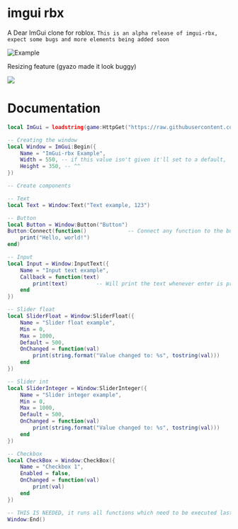 # imgui rbx

A Dear ImGui clone for roblox.
`This is an alpha release of imgui-rbx, expect some bugs and more elements being added soon`

![Example](https://cdn.discordapp.com/attachments/1089941257117257731/1094674670030172290/image.png)

Resizing feature (gyazo made it look buggy)


![](https://user-images.githubusercontent.com/111649405/230788331-c3af0e11-5ac7-4fdb-8a85-427b66f63232.gif)


# Documentation
```lua
local ImGui = loadstring(game:HttpGet("https://raw.githubusercontent.com/wiIlow/imgui-rbx/main/main.lua", true))()
```

```lua
-- Creating the window
local Window = ImGui:Begin({
    Name = "ImGui-rbx Example",
    Width = 550, -- if this value isn't given it'll set to a default,
    Height = 350, -- ^^
})
```

```lua
-- Create components

-- Text
local Text = Window:Text("Text example, 123")

-- Button
local Button = Window:Button("Button")
Button:Connect(function()             -- Connect any function to the button
    print("Hello, world!")  
end)

-- Input
local Input = Window:InputText({
    Name = "Input text example",
    Callback = function(text) 
        print(text)         -- Will print the text whenever enter is pressed (or lost focus)
    end
})

-- Slider float
local SliderFloat = Window:SliderFloat({
    Name = "Slider float example",
    Min = 0,
    Max = 1000,
    Default = 500,
    OnChanged = function(val) 
        print(string.format("Value changed to: %s", tostring(val)))
    end
})

-- Slider int
local SliderInteger = Window:SliderInteger({
    Name = "Slider integer example",
    Min = 0,
    Max = 1000,
    Default = 500,
    OnChanged = function(val) 
        print(string.format("Value changed to: %s", tostring(val)))
    end
})

-- Checkbox
local CheckBox = Window:CheckBox({
    Name = "Checkbox 1",
    Enabled = false,
    OnChanged = function(val) 
        print(val)
    end
})

-- THIS IS NEEDED, it runs all functions which need to be executed last
Window:End()       
```

